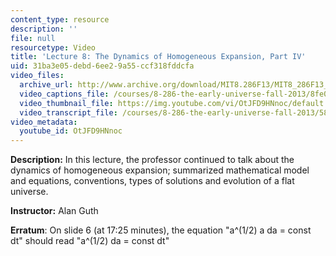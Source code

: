 ```yaml
---
content_type: resource
description: ''
file: null
resourcetype: Video
title: 'Lecture 8: The Dynamics of Homogeneous Expansion, Part IV'
uid: 31ba3e05-debd-6ee2-9a55-ccf318fddcfa
video_files:
  archive_url: http://www.archive.org/download/MIT8.286F13/MIT8_286F13_lec08_300k.mp4
  video_captions_file: /courses/8-286-the-early-universe-fall-2013/8fe00f1b11505f85b2ce09af7adeaac1_OtJFD9HNnoc.vtt
  video_thumbnail_file: https://img.youtube.com/vi/OtJFD9HNnoc/default.jpg
  video_transcript_file: /courses/8-286-the-early-universe-fall-2013/58ae3113f8c0144438b1ad474ed34a7b_OtJFD9HNnoc.pdf
video_metadata:
  youtube_id: OtJFD9HNnoc
---
```


**Description:** In this lecture, the professor continued to talk about the dynamics of homogeneous expansion; summarized mathematical model and equations, conventions, types of solutions and evolution of a flat universe.

**Instructor:** Alan Guth

**Erratum**: On slide 6 (at 17:25 minutes), the equation "a^(1/2) a da = const dt" should read "a^(1/2) da = const dt"
